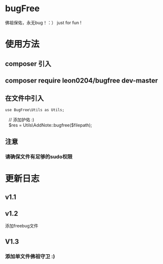 # bugFree
佛祖保佑，永无bug！：） just for fun !


# 使用方法 
## composer 引入 
## composer require leon0204/bugfree dev-master 

## 在文件中引入 
    
    use BugFree\Utils as Utils;
    
    // 添加护佑 :)   
    $res = Utils\AddNote::bugfree($filepath);


## 注意

### 请确保文件有足够的sudo权限 


# 更新日志

## v1.1

## v1.2
添加freebug文件

## V1.3
### 添加单文件佛祖守卫 :)

